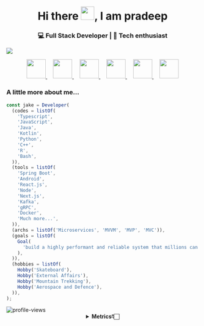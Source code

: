 <h1 align="center">Hi there <img src="https://github.com/TheDudeThatCode/TheDudeThatCode/blob/master/Assets/Hi.gif" width="35">, I am pradeep </h1>

<h3 align="center"> 💻 Full Stack Developer | 📖 Tech enthusiast</h3>

![](https://raw.githubusercontent.com/metoop/shravan20/main/assets/header.png)
<br>

<p align="center">
  <a title="Portfolio" href="https://pradeexsu.github.io/">
    <img src="https://cdn0.iconfinder.com/data/icons/web-development-79/32/development_globe_sphere-64.png" width="50" height="50" />
  </a>
  &nbsp;
  &nbsp;
  
  <a title="DEV.to" href="https://dev.to/pradeexsu">
    <img src="https://cdn3.iconfinder.com/data/icons/logos-and-brands-adobe/512/84_Dev-512.png" width="50" height="50" />
  </a>
  &nbsp;
  &nbsp;

  <!--
  <a title="Medium" href="https://medium.com/@sutharp777">
    <img src="https://cdn.mos.cms.futurecdn.net/uazw6gFQuEC29mxMM55Tpb-1200-80.jpg" width="45" height="45"  />
  </a>
  &nbsp;
  &nbsp;
  -->
  <a title="LinkedIn" href="https://www.linkedin.com/in/pradeep-swe/">
    <img src="https://cdn4.iconfinder.com/data/icons/social-media-and-logos-11/32/Logo_LinkedIn-512.png" width="50" height="50" />
  </a>
  &nbsp;
  &nbsp;
  
  <a title="Email" href="mailto:pradeexsu@gmail.com">
    <img src="https://cdn4.iconfinder.com/data/icons/social-media-and-logos-11/32/Logo_Gmail_envelope_letter_email-64.png" width="50" height="50" />
  </a>
  &nbsp;
  &nbsp;
  
  <a title="Stackoverflow" href="https://stackoverflow.com/users/12537691/pradeexsu?tab=profile">
    <img src="https://cdn0.iconfinder.com/data/icons/social-media-and-logos-11/32/logo_stackoverflow_Stack_overflow-64.png" width="50" height="50" />
  </a>
  &nbsp;
  &nbsp;
  
  <a title="Twitter" href="https://twitter.com/pradeexsu">
    <img src="https://cdn4.iconfinder.com/data/icons/social-media-and-logos-11/32/Logo_Twitter_bird-64.png" width="50" height="50" />
  </a>
</p>

### A little more about me...

```js
const jake = Developer(
  (codes = listOf(
    'Typescript',
    'JavaScript',
    'Java',
    'Kotlin',
    'Python',
    'C++',
    'R',
    'Bash',
  )),
  (tools = listOf(
    'Spring Boot',
    'Android',
    'React.js',
    'Node',
    'Next.js',
    'Kafka',
    'gRPC',
    'Docker',
    'Much more...',
  )),
  (archs = listOf('Microservices', 'MVVM', 'MVP', 'MVC')),
  (goals = listOf(
    Goal(
      'build a highly performant and reliable system that millions can use.',
    ),
  )),
  (hobbies = listOf(
    Hobby('Skateboard'),
    Hobby('External Affairs'),
    Hobby('Mountain Trekking'),
    Hobby('Aerospace and Defence'),
  )),
);
```

<img src="https://komarev.com/ghpvc/?username=sutharp777&color=blueviolet" alt="profile-views">

<div align="center">
    <details>
        <summary><b>Metrics👇🏻</b></summary>
    <br>
        
<img src="https://metrics.lecoq.io/pradeexsu?template=terminal&lines=1&habits=1&code=1&tweets=1&base=header%2C%20activity%2C%20community%2C%20repositories%2C%20metadata&base.indepth=false&base.hireable=false&base.skip=false&lines=false&lines.sections=base&lines.repositories.limit=4&lines.history.limit=1&habits=false&habits.from=200&habits.days=14&habits.facts=true&habits.charts=false&habits.charts.type=classic&habits.trim=false&habits.languages.limit=8&habits.languages.threshold=0%25&code=false&code.lines=12&code.load=400&code.days=3&code.visibility=public&tweets=false&tweets.user=0xrinshin&tweets.attachments=true&tweets.limit=2&config.timezone=Asia%2FKolkata&config.twemoji=true" height='100%'/>
    </details>
</div>
